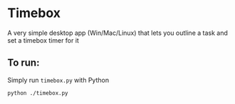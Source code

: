 # Timebox
A very simple desktop app (Win/Mac/Linux) that lets you outline a task and set a timebox timer for it

## To run:
Simply run `timebox.py` with Python
```
python ./timebox.py
```
